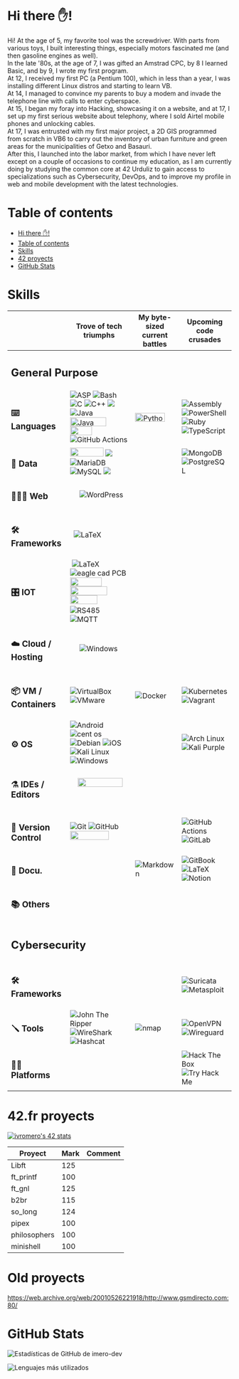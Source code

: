 # Hi there ✋!
Hi! 
At the age of 5, my favorite tool was the screwdriver. With parts from various toys, I built interesting things, especially motors fascinated me (and then gasoline engines as well).<br>
In the late '80s, at the age of 7, I was gifted an Amstrad CPC, by 8 I learned Basic, and by 9, I wrote my first program. <br>
At 12, I received my first PC (a Pentium 100), which in less than a year, I was installing different Linux distros and starting to learn VB. <br>
At 14, I managed to convince my parents to buy a modem and invade the telephone line with calls to enter cyberspace. <br>
At 15, I began my foray into Hacking, showcasing it on a website, and at 17, I set up my first serious website about telephony, where I sold Airtel mobile phones and unlocking cables. <br>
At 17, I was entrusted with my first major project, a 2D GIS programmed from scratch in VB6 to carry out the inventory of urban furniture and green areas for the municipalities of Getxo and Basauri. <br>
After this, I launched into the labor market, from which I have never left except on a couple of occasions to continue my education, as I am currently doing by studying the common core at 42 Urduliz to gain access to specializations such as Cybersecurity, DevOps, and to improve my profile in web and mobile development with the latest technologies.

# Table of contents
- [Hi there ✋!](#hi-there-)
- [Table of contents](#table-of-contents)
- [Skills](#skills)
- [42 proyects](#42fr-proyects)
- [GitHub Stats](#github-stats)

# Skills

<table align="center">
	<thead>
		<tr>
			<th>&nbsp;</th>
			<th>Trove of tech triumphs</th>
			<th>My byte-sized current battles</th>
			<th>Upcoming code crusades</th>
		</tr>
	</thead>
	<tbody>
		<tr>
			<td colspan="4"><h2><strong>General Purpose</strong></hd></td>
		</tr>
		<tr>
			<td><h3>⌨️ Languages</h3></td>
			<td>
				<img alt="ASP" src="https://img.shields.io/badge/ASP-00979D.svg?style=flat&logo=asp&logoColor=white" />
				<img alt="Bash" src="https://img.shields.io/badge/Bash-%23121011.svg?style=flat&logo=gnu-bash&logoColor=white" />
				<img alt="C" src="https://img.shields.io/badge/C-%2300599C.svg?style=flat&logo=c&logoColor=white" />
				<img alt="C++" src="https://img.shields.io/badge/C++-%2300599C.svg?style=flat&logo=c%2B%2B&logoColor=white" />
				<img src="https://img.shields.io/badge/C%23-239120?style=flat&logo=c-sharp&logoColor=white" />
				<img alt="Java" src="https://img.shields.io/badge/Java-%23DD4F39.svg?style=flat&logo=oracle&logoColor=white" />
				<img alt="Java" src="https://img.shields.io/badge/javascript-%23323330.svg?style=flat&logo=javascript&logoColor=%23F7DF1E" style="height:20px; width:81px" />
				<img alt="" src="https://img.shields.io/badge/php-%23777BB4.svg?style=flat&logo=php&logoColor=white" style="height:20px; width:49px" />
				<img alt="GitHub Actions" src="https://img.shields.io/badge/VB-%232088FF.svg?style=flat&logo=vb&logoColor=white" />
			</td>
			<td>
				<img alt="Python" src="https://img.shields.io/badge/Python-3670A0?style=flat&logo=python&logoColor=ffdd54" style="height:20px; width:67px" />
			</td>
			<td>
				<img alt="Assembly" src="https://img.shields.io/badge/Assembly-%23545454.svg?style=flat&logo=assembly&logoColor=white" />
				<img alt="PowerShell" src="https://img.shields.io/badge/PowerShell-%235391FE.svg?style=flat&logo=powershell&logoColor=white" />
				<img alt="Ruby" src="https://img.shields.io/badge/Ruby-%23CC342D.svg?style=flat&logo=ruby&logoColor=white" />
				<img alt="TypeScript" src="https://img.shields.io/badge/TypeScript-%23007ACC.svg?style=flat&logo=typescript&logoColor=white" />
			</td>
		</tr>
		<tr>
			<td><h3>💾 Data</h3></td>
			<td>
				<img alt="" src="https://img.shields.io/badge/InfluxDB-22ADF6?style=flat&logo=InfluxDB&logoColor=white" style="height:20px; width:75px" />
				<img src="https://img.shields.io/badge/json-5E5C5C?style=flat&logo=json&logoColor=white" />
				<img alt="MariaDB" src="https://img.shields.io/badge/MariaDB-003545?style=flat&logo=mariadb&logoColor=white" />
				<img alt="" src="https://img.shields.io/badge/MS_Access_-CC2927?style=flat&logo=microsoft%20access&logoColor=white" />
				<img alt="" src="https://img.shields.io/badge/MS%20SQL%20Server-CC2927?style=flat&logo=microsoft%20sql%20server&logoColor=white" />
				<img alt="MySQL" src="https://img.shields.io/badge/MySQL-%2300f.svg?style=flat&logo=mysql&logoColor=white" />
				<img src="https://img.shields.io/badge/xml-5E5C5C?style=flat&logo=xml&logoColor=white" />
			</td>
			<td>&nbsp;</td>
			<td>
				<img alt="MongoDB" src="https://img.shields.io/badge/MongoDB-%234ea94b.svg?style=flat&logo=mongodb&logoColor=white" />
				<img alt="PostgreSQL" src="https://img.shields.io/badge/PostgreSQL-%23316192.svg?style=flat&logo=postgresql&logoColor=white" />
				<img alt="" src="https://img.shields.io/badge/Oracle-F80000?style=flat&logo=oracle&logoColor=white" />
			</td>
		</tr>
		<tr>
			<td><h3>👨🏻‍💻 Web</h3></td>
			<td>
				<img alt="" src="https://img.shields.io/badge/bootstrap-%238511FA.svg?style=flat&logo=bootstrap&logoColor=white" />&nbsp;<img alt="" src="https://img.shields.io/badge/css3-%231572B6.svg?style=flat&logo=css3&logoColor=white" />&nbsp;<img alt="" src="https://img.shields.io/badge/html5-%23E34F26.svg?style=flat&logo=html5&logoColor=white" />&nbsp;<img alt="" src="https://img.shields.io/badge/joomla-%235091CD.svg?style=flat&logo=joomla&logoColor=white" />&nbsp;<img alt="" src="https://img.shields.io/badge/tor-%237E4798.svg?style=flat&logo=tor-project&logoColor=white" />&nbsp;<img alt="WordPress" src="https://img.shields.io/badge/WordPress-%2321759B.svg?style=flat&logo=wordpress&logoColor=white" />
			</td>
			<td>&nbsp;</td>
			<td>&nbsp;</td>
		</tr>
		<tr>
			<td><h3>🛠️ Frameworks</h3></td>
			<td>
				<img alt="" src="https://img.shields.io/badge/Apache%20Cordova-%23545454.svg?style=flat&logo=apachecordova&logoColor=white"/>
				<img alt="" src="https://img.shields.io/badge/.NET-5C2D91?style=flat&logo=.net&logoColor=white" />
				<img alt="LaTeX" src="https://img.shields.io/badge/PhoneGap-%23008080.svg?style=flat&logo=PhoneGap&logoColor=white" />
			</td>
			<td>&nbsp;</td>
			<td>
				<img alt="" src="https://img.shields.io/badge/flask-%23000.svg?style=flat&logo=flask&logoColor=white" />&nbsp;<img alt="" src="https://img.shields.io/badge/Ionic-%233880FF.svg?style=flat&logo=Ionic&logoColor=white"/>&nbsp;<img alt="" src="https://img.shields.io/badge/angular-%23DD0031.svg?style=flat&logo=angular&logoColor=white" />
			</td>
		</tr>
		<tr>
			<td><h3>🎛️ IOT</h3></td>
			<td>
				<img alt="" src="https://img.shields.io/badge/Arduino-00979D?style=flat&logo=Arduino&logoColor=white" />
				<img alt="LaTeX" src="https://img.shields.io/badge/CAN%20Bus-%234ea94b.svg?style=flat&logo=canbus&logoColor=white" />
				<img alt="eagle cad PCB" src="https://img.shields.io/badge/Eagle%20cad%20PCB-%23FFFFFF.svg?style=flat&logo=eagle-&logoColor=black" />
				<img alt="" src="https://img.shields.io/badge/espressif-E7352C.svg?style=flat&logo=espressif&logoColor=white" />
				<img alt="" src="https://img.shields.io/badge/grafana-%23F46800.svg?style=flat&logo=grafana&logoColor=white" style="height:20px; width:71px" />
				<img alt="" src="https://img.shields.io/badge/mosquitto-%233C5280.svg?style=flat&logo=eclipsemosquitto&logoColor=white" style="height:20px; width:83px" />
				<img alt="" src="https://img.shields.io/badge/openHAB-%23F05032.svg?style=flat&logo=openhab&logoColor=white" style="height:20px; width:61px" />
				<img alt="" src="https://img.shields.io/badge/-RaspberryPi-C51A4A?style=flat&logo=Raspberry-Pi" />
				<img alt="RS485" src="https://img.shields.io/badge/RS485-%23008080.svg?style=flat&logo=RS485&logoColor=white" />
				<img alt="MQTT" src="https://img.shields.io/badge/MQTT-5C2D91.svg?style=flat&logo=MQTT&logoColor=white" />
			</td>
			<td>&nbsp;</td>
			<td>&nbsp;</td>
		</tr>
		<tr>
			<td>
			<h3>☁️ Cloud / Hosting</h3>
			</td>
			<td>
				<img alt="" src="https://img.shields.io/badge/AWS-%23FF9900.svg?style=flat&logo=amazon-aws&logoColor=white" />
				<img alt="" src="https://img.shields.io/badge/apache-%23D42029.svg?style=flat&logo=apache&logoColor=white" />
				<img alt="" src="https://img.shields.io/badge/DigitalOcean-%230167ff.svg?style=flat&logo=digitalOcean&logoColor=white" />
				<img alt="" src="https://img.shields.io/badge/Hetzner-F80000?style=flat&logo=hetzner&logoColor=white" />
				<img alt="" src="https://img.shields.io/badge/nginx-%23009639.svg?style=flat&logo=nginx&logoColor=white" />
				<img alt="Windows" src="https://img.shields.io/badge/IIS-0078D6?style=flat&logo=windows&logoColor=white"  />
			</td>
			<td>&nbsp;</td>
			<td><img alt="" src="" /></td>
		</tr>
		<tr>
			<td><h3>📦 VM / Containers</h3></td>
			<td>
				<img alt="VirtualBox" src="https://img.shields.io/badge/VirtualBox-%23183A61.svg?style=flat&logo=virtualbox&logoColor=white" />
				<img alt="VMware" src="https://img.shields.io/badge/VMware-%23607078.svg?style=flat&logo=vmware&logoColor=white" /></td>
			<td>
				<img alt="Docker" src="https://img.shields.io/badge/Docker-%230db7ed.svg?style=flat&logo=docker&logoColor=white" /> 
			</td>
			<td>
				<img alt="Kubernetes" src="https://img.shields.io/badge/Kubernetes-%23326CE5.svg?style=flat&logo=kubernetes&logoColor=white" />
				<img alt="Vagrant" src="https://img.shields.io/badge/Vagrant-%231868F2.svg?style=flat&logo=vagrant&logoColor=white" />
			</td>
		</tr>
		<tr>
			<td><h3>⚙️ OS</h3></td>
			<td>
				<img alt="Android" src="https://img.shields.io/badge/Android-3DDC84.svg?style=flat&logo=android&logoColor=white" /> 
				<img alt="cent os" src="https://img.shields.io/badge/cent%20os-002260.svg?style=flat&logo=centos&logoColor=F0F0F0" /> 
				<img alt="Debian" src="https://img.shields.io/badge/Debian-%23A81D33.svg?style=flat&logo=debian&logoColor=white" /> 
				<img alt="iOS" src="https://img.shields.io/badge/iOS-000000.svg?style=flat&logo=ios&logoColor=white" /> 
				<img alt="Kali Linux" src="https://img.shields.io/badge/Kali%20Linux-%23080636.svg?style=flat&logo=kali-linux&logoColor=white" />
				<img alt="" src="https://img.shields.io/badge/mac%20os-000000?style=flat&logo=macos&logoColor=F0F0F0" />
				<img alt="" src="https://img.shields.io/badge/Red%20Hat-EE0000?style=flat&logo=redhat&logoColor=white" />
				<img alt="" src="https://img.shields.io/badge/SUSE-%2364B345?style=flat&logo=openSUSE&logoColor=white"/>
				<img alt="" src="https://img.shields.io/badge/Ubuntu-E95420?style=flat&logo=ubuntu&logoColor=white"/>
				<img alt="Windows" src="https://img.shields.io/badge/Windows->3.11-0078D6?style=flat&logo=windows&logoColor=white"  />
			</td>
			<td>&nbsp;</td>
			<td>
				<img alt="Arch Linux" src="https://img.shields.io/badge/Arch%20Linux-%231793D1.svg?style=flat&logo=arch-linux&logoColor=white" />
				<img alt="Kali Purple" src="https://img.shields.io/badge/Kali%20Purple-%23AE078C.svg?style=flat&logo=kali-linux&logoColor=white" />
			</td>
		</tr>
		<tr>
			<td><h3>⚗️ IDEs / Editors</h3></td>
			<td>
				<img alt="" src="https://img.shields.io/badge/Notepad-%23111927.svg?style=flat&logo=notepad&logoColor=black" />
				&nbsp;<img alt="" src="https://img.shields.io/badge/Notepad++-90E59A.svg?style=flat&logo=notepad%2b%2b&logoColor=black" />
				&nbsp;<img alt="" src="https://img.shields.io/badge/NetBeansIDE-1B6AC6.svg?style=flat&logo=apache-netbeans-ide&logoColor=white" style="height:20px; width:101px" />
				&nbsp;<img alt="" src="https://img.shields.io/badge/Visual%20Studio-5C2D91.svg?style=flat&logo=visual-studio&logoColor=white" />
				&nbsp;<img alt="" src="https://img.shields.io/badge/Visual%20Studio%20Code-0078d7.svg?style=flat&logo=visual-studio-code&logoColor=white" />
			</td>
			<td>
				<img alt="" src="https://img.shields.io/badge/sublime_text-%23575757.svg?style=flat&logo=sublime-text&logoColor=important" />
				<img alt="" src="https://img.shields.io/badge/Replit-DD1200?style=flat&logo=Replit&logoColor=white" />
				<img alt="" src="https://img.shields.io/badge/VIM-%2311AB00.svg?style=flat&logo=vim&logoColor=white" />
			</td>
			<td>&nbsp;</td>
		</tr>
		<tr>
			<td><h3>🚨 Version Control</h3></td>
			<td>
				<img alt="Git" src="https://img.shields.io/badge/Git-%23F05032.svg?style=flat&logo=git&logoColor=white" />
				<img alt="GitHub" src="https://img.shields.io/badge/GitHub-%23121011.svg?style=flat&logo=github&logoColor=white" />
				<img alt="" src="https://img.shields.io/badge/subversion-%23809CC9.svg?style=flat&logo=subversion&logoColor=white" style="height:20px; width:87px" />
			</td>
			<td>&nbsp;</td>
			<td>
				<img alt="GitHub Actions" src="https://img.shields.io/badge/GitHub%20Actions-%232088FF.svg?style=flat&logo=github-actions&logoColor=white" />
				<img alt="GitLab" src="https://img.shields.io/badge/GitLab-%23FC6D26.svg?style=flat&logo=gitlab&logoColor=white" />
			</td>
		</tr>
		<tr>
			<td><h3>📝 Docu.</h3></td>
			<td>
			</td>
			<td>
				<img alt="Markdown" src="https://img.shields.io/badge/Markdown-%23151515.svg?style=flat&logo=markdown&logoColor=white" />
			</td>
			<td>
				<img alt="GitBook" src="https://img.shields.io/badge/GitBook-%233884FF.svg?style=flat&logo=gitbook&logoColor=white" />
				<img alt="LaTeX" src="https://img.shields.io/badge/Latex-%23008080.svg?style=flat&logo=latex&logoColor=white" />
				<img alt="Notion" src="https://img.shields.io/badge/Notion-%23000000.svg?style=flat&logo=notion&logoColor=white" />
			</td>
		</tr>
		<tr>
			<td><h3>📚 Others</h3></td>
			<td>
				<img alt="" src="https://img.shields.io/badge/Trello-%23026AA7.svg?style=flat&logo=Trello&logoColor=white" />
			</td>
			<td>
			</td>
			<td>
				<img alt="" src="https://img.shields.io/badge/pihole-%2396060C.svg?style=flat&logo=pi-hole&logoColor=white" />
			</td>
		</tr>
		<!--
        <tr>
            <td><i>Other</i></td>
            <td>
            </td>
            <td>
                <img src="https://img.shields.io/badge/Vim-%23019733.svg?style=flat&logo=vim&logoColor=white" alt="Vim">
                <img src="https://img.shields.io/badge/Neovim-%2357A143.svg?style=flat&logo=neovim&logoColor=white" alt="Neovim">
                <img src="https://img.shields.io/badge/Raspberry%20Pi-%23C51A4A.svg?style=flat&logo=raspberry-pi&logoColor=white" alt="Raspberry Pi">
                <img src="https://img.shields.io/badge/Warp-%2301A4FF.svg?style=flat&logo=warp&logoColor=white" alt="Warp">
                <img src="https://img.shields.io/badge/Gimp-%235C5543.svg?style=flat&logo=gimp&logoColor=white" alt="Gimp">
            </td>
        </tr>
        -->
		<tr>
			<td colspan="4"><h2><strong>Cybersecurity</strong></h2></td>
		</tr>
		<tr>
			<td><h3>🛠️ Frameworks</h3></td>
			<td>&nbsp;</td>
			<td>&nbsp;</td>
			<td>
				<img alt="Suricata" src="https://img.shields.io/badge/Suricata-%23F6AC31.svg?style=flat&logo=suricata&logoColor=white" />
				<img alt="Metasploit" src="https://img.shields.io/badge/Metasploit-%232596CD.svg?style=flat&logo=metasploit&logoColor=white" />
			</td>
		</tr>
		<tr>
			<td><h3>🪛 Tools</h3></td>
			<td>
				<img alt="John The Ripper" src="https://img.shields.io/badge/John%20The%20Ripper-%23BA1515.svg?style=flat&logo=john-the-ripper&logoColor=black" />
				<img alt="WireShark" src="https://img.shields.io/badge/WireShark-%231679A7.svg?style=flat&logo=wireshark&logoColor=white" />
				<img alt="Hashcat" src="https://img.shields.io/badge/Hashcat-%233E3E41.svg?style=flat&logo=hashcat&logoColor=white" />
			</td>
			<td>
				<img alt="nmap" src="https://img.shields.io/badge/nmap-%23D0ECF4.svg?style=flat&logo=nmap&logoColor=white" />
				<img alt="" src="https://img.shields.io/badge/splunk-%23000000.svg?style=flat&logo=splunk&logoColor=white" />
			</td>
			<td>
				<img alt="OpenVPN" src="https://img.shields.io/badge/OpenVPN-%23EA7E20.svg?style=flat&logo=openvpn&logoColor=white" />
				<img alt="Wireguard" src="https://img.shields.io/badge/Wireguard-%2388171A.svg?style=flat&logo=wireguard&logoColor=white" />
			</td>
		</tr>
		<tr>
			<td><h3>🏴‍☠️ Platforms</h3></td>
			<td>&nbsp;</td>
			<td>&nbsp;</td>
			<td><img alt="Hack The Box" src="https://img.shields.io/badge/Hack%20The%20Box-%23111927.svg?style=flat&logo=hackthebox&logoColor=9FEF00" /> <img alt="Try Hack Me" src="https://img.shields.io/badge/TryHackme-%23FFFFFF.svg?style=flat&logo=tryhackme&logoColor=C11111" /></td>
		</tr>
	</tbody>
</table>

# 42.fr proyects

[![ivromero's 42 stats](https://badge.mediaplus.ma/greenbinary/ivromero?1337Badge=off&UM6P=off)](https://github.com/oakoudad/badge42)

| Proyect      | Mark | Comment                                                                |
|--------------|------|------------------------------------------------------------------------|
| Libft        |  125 | 
| ft_printf    |  100 |
| ft_gnl       |  125 |
| b2br         |  115 |
| so_long      |  124 |
| pipex        |  100 |
| philosophers |  100 |
| minishell    |  100 |

# Old proyects

https://web.archive.org/web/20010526221918/http://www.gsmdirecto.com:80/

# GitHub Stats
![Estadísticas de GitHub de imero-dev](https://github-readme-stats.vercel.app/api?username=imero-dev&show_icons=true&theme=dark)

![Lenguajes más utilizados](https://github-readme-stats.vercel.app/api/top-langs/?username=imero-dev&layout=compact&theme=dark)

<!--
**imero-dev/imero-dev** is a ✨ _special_ ✨ repository because its `README.md` (this file) appears on your GitHub profile.

Here are some ideas to get you started:

- 🔭 I’m currently working on ...
- 🌱 I’m currently learning ...
- 👯 I’m looking to collaborate on ...
- 🤔 I’m looking for help with ...
- 💬 Ask me about ...
- 📫 How to reach me: ...
- 😄 Pronouns: ...
- ⚡ Fun fact: ...
-->
